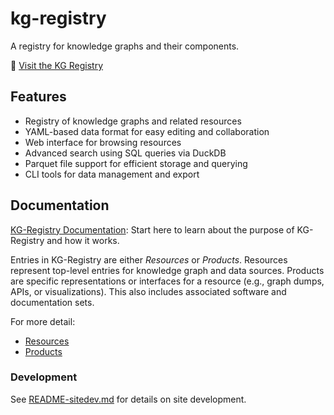 # kg-registry

A registry for knowledge graphs and their components.

🔗 [Visit the KG Registry](https://kghub.org/kg-registry/)

## Features

- Registry of knowledge graphs and related resources
- YAML-based data format for easy editing and collaboration
- Web interface for browsing resources
- Advanced search using SQL queries via DuckDB
- Parquet file support for efficient storage and querying
- CLI tools for data management and export

## Documentation

[KG-Registry Documentation](https://kghub.org/kg-registry/docs/intro/): Start here to learn about the purpose of KG-Registry and how it works.

Entries in KG-Registry are either *Resources* or *Products*. Resources represent top-level entries for knowledge graph and data sources. Products are specific representations or interfaces for a resource (e.g., graph dumps, APIs, or visualizations). This also includes associated software and documentation sets.

For more detail:
- [Resources](https://kghub.org/kg-registry/docs/intro/resources.html)
- [Products](https://kghub.org/kg-registry/docs/intro/products.html)

### Development

See [README-sitedev.md](README-sitedev.md) for details on site development.
